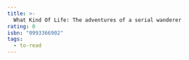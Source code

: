 ```yaml
---
title: >-
  What Kind Of Life: The adventures of a serial wanderer
rating: 0
isbn: "0993366902"
tags:
  - to-read
---
```


